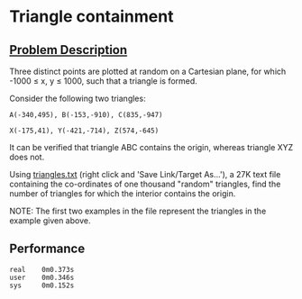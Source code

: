 # Triangle containment

## [Problem Description](https://projecteuler.net/problem=102)

Three distinct points are plotted at random on a Cartesian plane, for which -1000 ≤ x, y ≤ 1000, such that a triangle is formed.

Consider the following two triangles:

    A(-340,495), B(-153,-910), C(835,-947)

    X(-175,41), Y(-421,-714), Z(574,-645)

It can be verified that triangle ABC contains the origin, whereas triangle XYZ does not.

Using [triangles.txt](https://projecteuler.net/project/resources/p102_triangles.txt) (right click and 'Save Link/Target As...'), a 27K text file containing the co-ordinates of one thousand "random" triangles, find the number of triangles for which the interior contains the origin.

NOTE: The first two examples in the file represent the triangles in the example given above.

## Performance

```
real    0m0.373s
user    0m0.346s
sys     0m0.152s
```